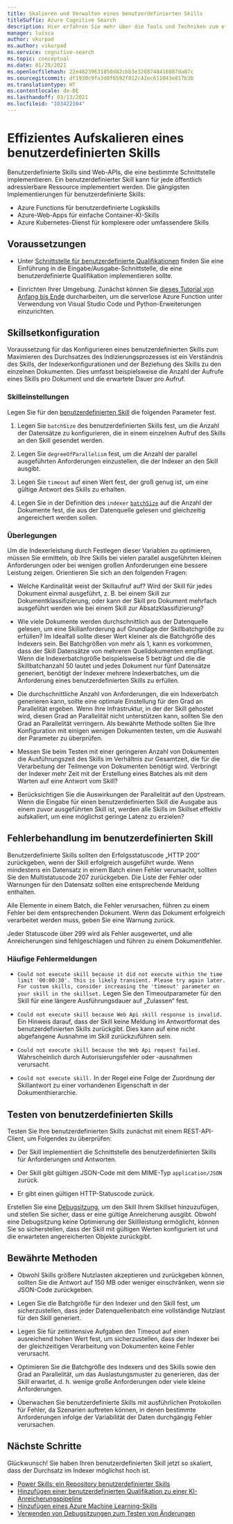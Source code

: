 ```yaml
---
title: Skalieren und Verwalten eines benutzerdefinierten Skills
titleSuffix: Azure Cognitive Search
description: Hier erfahren Sie mehr über die Tools und Techniken zum effizienten Aufskalieren eines benutzerdefinierten Skills, um einen möglichst hohen Durchsatz zu erzielen. Benutzerdefinierte Skills rufen benutzerdefinierte KI-Modelle oder -Logik auf, die Sie einer um KI erweiterten Indizierungspipeline in Azure Cognitive Search hinzufügen können.
manager: luisca
author: vkurpad
ms.author: vikurpad
ms.service: cognitive-search
ms.topic: conceptual
ms.date: 01/28/2021
ms.openlocfilehash: 22e48239631850d82cbb3e3208748416087da87c
ms.sourcegitcommit: df1930c9fa3d8f6592f812c42ec611043e817b3b
ms.translationtype: HT
ms.contentlocale: de-DE
ms.lasthandoff: 03/13/2021
ms.locfileid: "103422104"
---
```

# <a name="efficiently-scale-out-a-custom-skill"></a>Effizientes Aufskalieren eines benutzerdefinierten Skills

Benutzerdefinierte Skills sind Web-APIs, die eine bestimmte Schnittstelle implementieren. Ein benutzerdefinierter Skill kann für jede öffentlich adressierbare Ressource implementiert werden. Die gängigsten Implementierungen für benutzerdefinierte Skills:
* Azure Functions für benutzerdefinierte Logikskills
* Azure-Web-Apps für einfache Container-KI-Skills
* Azure Kubernetes-Dienst für komplexere oder umfassendere Skills

## <a name="prerequisites"></a>Voraussetzungen

+ Unter [Schnittstelle für benutzerdefinierte Qualifikationen](cognitive-search-custom-skill-interface.md) finden Sie eine Einführung in die Eingabe/Ausgabe-Schnittstelle, die eine benutzerdefinierte Qualifikation implementieren sollte.

+ Einrichten Ihrer Umgebung. Zunächst können Sie [dieses Tutorial von Anfang bis Ende](/python/tutorial-vs-code-serverless-python-01) durcharbeiten, um die serverlose Azure Function unter Verwendung von Visual Studio Code und Python-Erweiterungen einzurichten.

## <a name="skillset-configuration"></a>Skillsetkonfiguration

Voraussetzung für das Konfigurieren eines benutzerdefinierten Skills zum Maximieren des Durchsatzes des Indizierungsprozesses ist ein Verständnis des Skills, der Indexerkonfigurationen und der Beziehung des Skills zu den einzelnen Dokumenten. Dies umfasst beispielsweise die Anzahl der Aufrufe eines Skills pro Dokument und die erwartete Dauer pro Aufruf.

### <a name="skill-settings"></a>Skilleinstellungen

Legen Sie für den [benutzerdefinierten Skill](cognitive-search-custom-skill-web-api.md) die folgenden Parameter fest.

1. Legen Sie `batchSize` des benutzerdefinierten Skills fest, um die Anzahl der Datensätze zu konfigurieren, die in einem einzelnen Aufruf des Skills an den Skill gesendet werden.

2. Legen Sie `degreeOfParallelism` fest, um die Anzahl der parallel ausgeführten Anforderungen einzustellen, die der Indexer an den Skill ausgibt.

3. Legen Sie `timeout` auf einen Wert fest, der groß genug ist, um eine gültige Antwort des Skills zu erhalten.

4. Legen Sie in der Definition des `indexer` [`batchSize`](https://docs.microsoft.com/rest/api/searchservice/create-indexer#indexer-parameters) auf die Anzahl der Dokumente fest, die aus der Datenquelle gelesen und gleichzeitig angereichert werden sollen.

### <a name="considerations"></a>Überlegungen

Um die Indexerleistung durch Festlegen dieser Variablen zu optimieren, müssen Sie ermitteln, ob Ihre Skills bei vielen parallel ausgeführten kleinen Anforderungen oder bei wenigen großen Anforderungen eine bessere Leistung zeigen. Orientieren Sie sich an den folgenden Fragen:

* Welche Kardinalität weist der Skillaufruf auf? Wird der Skill für jedes Dokument einmal ausgeführt, z. B. bei einem Skill zur Dokumentklassifizierung, oder kann der Skill pro Dokument mehrfach ausgeführt werden wie bei einem Skill zur Absatzklassifizierung?

* Wie viele Dokumente werden durchschnittlich aus der Datenquelle gelesen, um eine Skillanforderung auf Grundlage der Skillbatchgröße zu erfüllen? Im Idealfall sollte dieser Wert kleiner als die Batchgröße des Indexers sein. Bei Batchgrößen von mehr als 1, kann es vorkommen, dass der Skill Datensätze von mehreren Quelldokumenten empfängt. Wenn die Indexerbatchgröße beispielsweise 5 beträgt und die die Skillbatchanzahl 50 lautet und jedes Dokument nur fünf Datensätze generiert, benötigt der Indexer mehrere Indexerbatches, um die Anforderung eines benutzerdefinierten Skills zu erfüllen.

* Die durchschnittliche Anzahl von Anforderungen, die ein Indexerbatch generieren kann, sollte eine optimale Einstellung für den Grad an Parallelität ergeben. Wenn Ihre Infrastruktur, in der der Skill gehostet wird, diesen Grad an Parallelität nicht unterstützen kann, sollten Sie den Grad an Parallelität verringern. Als bewährte Methode sollten Sie Ihre Konfiguration mit einigen wenigen Dokumenten testen, um die Auswahl der Parameter zu überprüfen.

* Messen Sie beim Testen mit einer geringeren Anzahl von Dokumenten die Ausführungszeit des Skills im Verhältnis zur Gesamtzeit, die für die Verarbeitung der Teilmenge von Dokumenten benötigt wird. Verbringt der Indexer mehr Zeit mit der Erstellung eines Batches als mit dem Warten auf eine Antwort vom Skill? 

* Berücksichtigen Sie die Auswirkungen der Parallelität auf den Upstream. Wenn die Eingabe für einen benutzerdefinierten Skill die Ausgabe aus einem zuvor ausgeführten Skill ist, werden alle Skills im Skillset effektiv aufskaliert, um eine möglichst geringe Latenz zu erzielen?

## <a name="error-handling-in-the-custom-skill"></a>Fehlerbehandlung im benutzerdefinierten Skill

Benutzerdefinierte Skills sollten den Erfolgsstatuscode „HTTP 200“ zurückgeben, wenn der Skill erfolgreich ausgeführt wurde. Wenn mindestens ein Datensatz in einem Batch einen Fehler verursacht, sollten Sie den Multistatuscode 207 zurückgeben. Die Liste der Fehler oder Warnungen für den Datensatz sollten eine entsprechende Meldung enthalten.

Alle Elemente in einem Batch, die Fehler verursachen, führen zu einem Fehler bei dem entsprechenden Dokument. Wenn das Dokument erfolgreich verarbeitet werden muss, geben Sie eine Warnung zurück.

Jeder Statuscode über 299 wird als Fehler ausgewertet, und alle Anreicherungen sind fehlgeschlagen und führen zu einem Dokumentfehler. 

### <a name="common-error-messages"></a>Häufige Fehlermeldungen

* `Could not execute skill because it did not execute within the time limit '00:00:30'. This is likely transient. Please try again later. For custom skills, consider increasing the 'timeout' parameter on your skill in the skillset.` Legen Sie den Timeoutparameter für den Skill für eine längere Ausführungsdauer auf „Zulassen“ fest.

* `Could not execute skill because Web Api skill response is invalid.` Ein Hinweis darauf, dass der Skill keine Meldung im Antwortformat des benutzerdefinierten Skills zurückgibt. Dies kann auf eine nicht abgefangene Ausnahme im Skill zurückzuführen sein.

* `Could not execute skill because the Web Api request failed.` Wahrscheinlich durch Autorisierungsfehler oder -ausnahmen verursacht.

* `Could not execute skill.` In der Regel eine Folge der Zuordnung der Skillantwort zu einer vorhandenen Eigenschaft in der Dokumenthierarchie.

## <a name="testing-custom-skills"></a>Testen von benutzerdefinierten Skills

Testen Sie Ihre benutzerdefinierten Skills zunächst mit einem REST-API-Client, um Folgendes zu überprüfen:

* Der Skill implementiert die Schnittstelle des benutzerdefinierten Skills für Anforderungen und Antworten.

* Der Skill gibt gültigen JSON-Code mit dem MIME-Typ `application/JSON` zurück.

* Er gibt einen gültigen HTTP-Statuscode zurück.

Erstellen Sie eine [Debugsitzung](cognitive-search-debug-session.md), um den Skill Ihrem Skillset hinzuzufügen, und stellen Sie sicher, dass er eine gültige Anreicherung ausgibt. Obwohl eine Debugsitzung keine Optimierung der Skillleistung ermöglicht, können Sie so sicherstellen, dass der Skill mit gültigen Werten konfiguriert ist und die erwarteten angereicherten Objekte zurückgibt.

## <a name="best-practices"></a>Bewährte Methoden

* Obwohl Skills größere Nutzlasten akzeptieren und zurückgeben können, sollten Sie die Antwort auf 150 MB oder weniger einschränken, wenn sie JSON-Code zurückgeben.

* Legen Sie die Batchgröße für den Indexer und den Skill fest, um sicherzustellen, dass jeder Datenquellenbatch eine vollständige Nutzlast für den Skill generiert.

* Legen Sie für zeitintensive Aufgaben den Timeout auf einen ausreichend hohen Wert fest, um sicherzustellen, dass der Indexer bei der gleichzeitigen Verarbeitung von Dokumenten keine Fehler verursacht.

* Optimieren Sie die Batchgröße des Indexers und des Skills sowie den Grad an Parallelität, um das Auslastungsmuster zu generieren, das der Skill erwartet, d. h. wenige große Anforderungen oder viele kleine Anforderungen.

* Überwachen Sie benutzerdefinierte Skills mit ausführlichen Protokollen für Fehler, da Szenarien auftreten können, in denen bestimmte Anforderungen infolge der Variabilität der Daten durchgängig Fehler verursachen.


## <a name="next-steps"></a>Nächste Schritte
Glückwunsch! Sie haben Ihren benutzerdefinierten Skill jetzt so skaliert, dass der Durchsatz im Indexer möglichst hoch ist. 

+ [Power Skills: ein Repository benutzerdefinierter Skills](https://github.com/Azure-Samples/azure-search-power-skills)
+ [Hinzufügen einer benutzerdefinierten Qualifikation zu einer KI-Anreicherungspipeline](cognitive-search-custom-skill-interface.md)
+ [Hinzufügen eines Azure Machine Learning-Skills](https://docs.microsoft.com/azure/search/cognitive-search-aml-skill)
+ [Verwenden von Debugsitzungen zum Testen von Änderungen](https://docs.microsoft.com/azure/search/cognitive-search-debug-session)